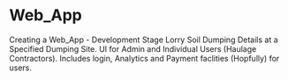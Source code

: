 # Web_App
Creating a Web_App - Development Stage
Lorry Soil Dumping Details at a Specified Dumping Site.
UI for Admin and Individual Users (Haulage Contractors).
Includes login, Analytics and Payment faclities (Hopfully) for users.
